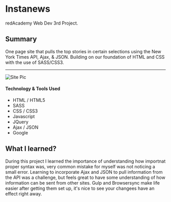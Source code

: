 # Instanews
redAcademy Web Dev 3rd Project.

## Summary
One page site that pulls the top stories in certain selections using the New York Times API, Ajax, & JSON.
Building on our foundation of HTML and CSS with the use of SASS/CSS3.


-----------------------------------------
![Site Pic](http://i.imgur.com/F5EeKjU.png)

#### Technology  & Tools Used

* HTML / HTML5
* SASS 
* CSS / CSS3
* Javascript
* JQuery 
* Ajax / JSON
* Google

## What I learned?
During this project I learned the importance of understanding how importnat proper syntax was, very common mistake for myself was not noticing a small error.
Learning to incorporate Ajax and JSON to pull information from the API was a challenge, but feels great to have some understanding of how information can be sent from other sites.
Gulp and Browsersync make life easier after getting them set up, it's nice to see your changees have an effect right away.

